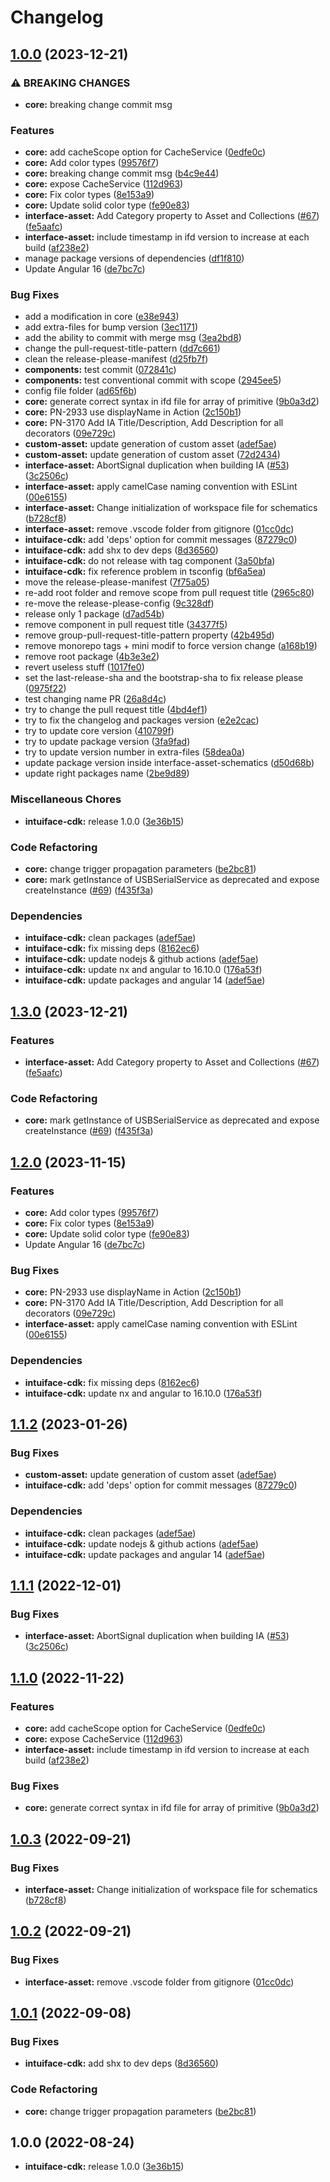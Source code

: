 # Changelog

## [1.0.0](https://github.com/intuiface/intuiface-cdk/compare/v1.3.0...v1.0.0) (2023-12-21)


### ⚠ BREAKING CHANGES

* **core:** breaking change commit msg

### Features

* **core:** add cacheScope option for CacheService ([0edfe0c](https://github.com/intuiface/intuiface-cdk/commit/0edfe0c990bc2e5bfe7a10ad914a4fad5cc2a8aa))
* **core:** Add color types ([99576f7](https://github.com/intuiface/intuiface-cdk/commit/99576f781e45897bfa1ea2bb1c9e2a31e80140de))
* **core:** breaking change commit msg ([b4c9e44](https://github.com/intuiface/intuiface-cdk/commit/b4c9e44de761b6d0fc0d9fa08bd0d7016193db35))
* **core:** expose CacheService ([112d963](https://github.com/intuiface/intuiface-cdk/commit/112d963309cb2ea2e8bc3e510911a471c5615c87))
* **core:** Fix color types ([8e153a9](https://github.com/intuiface/intuiface-cdk/commit/8e153a9ef0facc6bc928f53b092be732ceed8088))
* **core:** Update solid color type ([fe90e83](https://github.com/intuiface/intuiface-cdk/commit/fe90e83edea790d279a8807e15a1af6183c475d4))
* **interface-asset:** Add Category property to Asset and Collections ([#67](https://github.com/intuiface/intuiface-cdk/issues/67)) ([fe5aafc](https://github.com/intuiface/intuiface-cdk/commit/fe5aafc87ad3301ca4b4e456645e98e2b0395b8f))
* **interface-asset:** include timestamp in ifd version to increase at each build ([af238e2](https://github.com/intuiface/intuiface-cdk/commit/af238e2c1e740e54dc979e80a669c6b7792578b9))
* manage package versions of dependencies ([df1f810](https://github.com/intuiface/intuiface-cdk/commit/df1f8100f65037e3fd2321dcc43dd8e757d52905))
* Update Angular 16 ([de7bc7c](https://github.com/intuiface/intuiface-cdk/commit/de7bc7c92dccf96b1dac013ce68a11b11f970ffb))


### Bug Fixes

* add a modification in core ([e38e943](https://github.com/intuiface/intuiface-cdk/commit/e38e94397424cdd6b6aec27435011eb61d1dd67a))
* add extra-files for bump version ([3ec1171](https://github.com/intuiface/intuiface-cdk/commit/3ec1171c5804d299e039f4aa4c59008d1ecc9761))
* add the ability to commit with merge msg ([3ea2bd8](https://github.com/intuiface/intuiface-cdk/commit/3ea2bd805821ee8beeff192ddbb057ff4629d2c4))
* change the pull-request-title-pattern ([dd7c661](https://github.com/intuiface/intuiface-cdk/commit/dd7c661b28de699872d1f70972e5a6526554f1c5))
* clean the release-please-manifest ([d25fb7f](https://github.com/intuiface/intuiface-cdk/commit/d25fb7f63b036eb8b650d3bd013b6a2616025d87))
* **components:** test commit ([072841c](https://github.com/intuiface/intuiface-cdk/commit/072841c513c1643f0d57efb26b05e4c12b7a5917))
* **components:** test conventional commit with scope ([2945ee5](https://github.com/intuiface/intuiface-cdk/commit/2945ee506e030b70292f0bbe1a0008126f84a401))
* config file folder ([ad65f6b](https://github.com/intuiface/intuiface-cdk/commit/ad65f6b25a931559adc2338be1aec9823648123f))
* **core:** generate correct syntax in ifd file for array of primitive ([9b0a3d2](https://github.com/intuiface/intuiface-cdk/commit/9b0a3d2fadc1f80041779c6c20331651cb4b4353))
* **core:** PN-2933 use displayName in Action ([2c150b1](https://github.com/intuiface/intuiface-cdk/commit/2c150b125919236eee3eab98253c88961fd6adca))
* **core:** PN-3170 Add IA Title/Description, Add Description for all decorators ([09e729c](https://github.com/intuiface/intuiface-cdk/commit/09e729ce65fcb202c89cc968ab09949ea8cf7427))
* **custom-asset:** update generation of custom asset ([adef5ae](https://github.com/intuiface/intuiface-cdk/commit/adef5ae748f701f39bcf4bfb372274e6c54437e6))
* **custom-asset:** update generation of custom asset ([72d2434](https://github.com/intuiface/intuiface-cdk/commit/72d2434708d87d232ee51d686bc12918d260fed8))
* **interface-asset:** AbortSignal duplication when building IA ([#53](https://github.com/intuiface/intuiface-cdk/issues/53)) ([3c2506c](https://github.com/intuiface/intuiface-cdk/commit/3c2506c97d927293f772c57150fb52e8d334297d))
* **interface-asset:** apply camelCase naming convention with ESLint ([00e6155](https://github.com/intuiface/intuiface-cdk/commit/00e6155682b1ca31066a110c4919212b423dd890))
* **interface-asset:** Change initialization of workspace file for schematics ([b728cf8](https://github.com/intuiface/intuiface-cdk/commit/b728cf8343de7ef5e5c8c193cb9b3ab69bfb9421))
* **interface-asset:** remove .vscode folder from gitignore ([01cc0dc](https://github.com/intuiface/intuiface-cdk/commit/01cc0dcc33292d81ef1245473f1a87270b9aa3f8))
* **intuiface-cdk:** add 'deps' option for commit messages ([87279c0](https://github.com/intuiface/intuiface-cdk/commit/87279c0b7efe5cf9032114ebb4bc9114033252c2))
* **intuiface-cdk:** add shx to dev deps ([8d36560](https://github.com/intuiface/intuiface-cdk/commit/8d3656049a6db825435f5fa162797055f735c625))
* **intuiface-cdk:** do not release with tag component ([3a50bfa](https://github.com/intuiface/intuiface-cdk/commit/3a50bfa99a8a230cb9dc2f3e2a8ecb41c897127a))
* **intuiface-cdk:** fix reference problem in tsconfig ([bf6a5ea](https://github.com/intuiface/intuiface-cdk/commit/bf6a5eae73d9d80e97f6bb5a9ea4acca94106fda))
* move the release-please-manifest ([7f75a05](https://github.com/intuiface/intuiface-cdk/commit/7f75a0574be466f77e5dc60a2acffff60906e0ef))
* re-add root folder and remove scope from pull request title ([2965c80](https://github.com/intuiface/intuiface-cdk/commit/2965c80502b9ba198feee28d6e2ca06e7ec02661))
* re-move the release-please-config ([9c328df](https://github.com/intuiface/intuiface-cdk/commit/9c328dfe982e1dc95693289b7e44f4bfdf0b70f9))
* release only 1 package ([d7ad54b](https://github.com/intuiface/intuiface-cdk/commit/d7ad54bbe3d5116cb9c399fa4a8b7b08604f2270))
* remove component in pull request title ([34377f5](https://github.com/intuiface/intuiface-cdk/commit/34377f5dc3447c0b5cbe70884465b7d471c56cd8))
* remove group-pull-request-title-pattern property ([42b495d](https://github.com/intuiface/intuiface-cdk/commit/42b495dd0f6a5b63b4e7ef07deee09fcd8a0c389))
* remove monorepo tags + mini modif to force version change ([a168b19](https://github.com/intuiface/intuiface-cdk/commit/a168b193b97bd917f337fc0f9e9829dda594b8a6))
* remove root package ([4b3e3e2](https://github.com/intuiface/intuiface-cdk/commit/4b3e3e22265a5ee9381096a0a3fbe25af37e21ad))
* revert useless stuff ([1017fe0](https://github.com/intuiface/intuiface-cdk/commit/1017fe0804d4e2f18b2b599503e79a3665ca609a))
* set the last-release-sha and the bootstrap-sha to fix release please ([0975f22](https://github.com/intuiface/intuiface-cdk/commit/0975f22e0ff7dc4543566bfd4f93b4f9ad5bb010))
* test changing name PR ([26a8d4c](https://github.com/intuiface/intuiface-cdk/commit/26a8d4ccc31dcc560b3a1a6bbbbf69791c0b350b))
* try to change the pull request title ([4bd4ef1](https://github.com/intuiface/intuiface-cdk/commit/4bd4ef1f68ae5e04e18c415833b5465ab477e52b))
* try to fix the changelog and packages version ([e2e2cac](https://github.com/intuiface/intuiface-cdk/commit/e2e2cacdc4657a0ca24be377936022fbf775dd37))
* try to update core version ([410799f](https://github.com/intuiface/intuiface-cdk/commit/410799f491423709d69c8172ae2a59b734974879))
* try to update package version ([3fa9fad](https://github.com/intuiface/intuiface-cdk/commit/3fa9fad43d3d5beba63db0a02afb23d49d2a6e13))
* try to update version number in extra-files ([58dea0a](https://github.com/intuiface/intuiface-cdk/commit/58dea0adbe365282b2a9ecfb62de32ad7f27f4dc))
* update package version inside interface-asset-schematics ([d50d68b](https://github.com/intuiface/intuiface-cdk/commit/d50d68baa7d39eef50e5bcc27aefc80fb24653ee))
* update right packages name ([2be9d89](https://github.com/intuiface/intuiface-cdk/commit/2be9d89621f0554c4fe1441a10dceb06be8513ad))


### Miscellaneous Chores

* **intuiface-cdk:** release 1.0.0 ([3e36b15](https://github.com/intuiface/intuiface-cdk/commit/3e36b15b1126bf3a83bccf476416ed5b3f84973c))


### Code Refactoring

* **core:** change trigger propagation parameters ([be2bc81](https://github.com/intuiface/intuiface-cdk/commit/be2bc81747bf5b0acb081e3bae85b161663231df))
* **core:** mark getInstance of USBSerialService as deprecated and expose createInstance ([#69](https://github.com/intuiface/intuiface-cdk/issues/69)) ([f435f3a](https://github.com/intuiface/intuiface-cdk/commit/f435f3ad3fb0a30a824dfa23e6cf71eae1cac362))


### Dependencies

* **intuiface-cdk:** clean packages ([adef5ae](https://github.com/intuiface/intuiface-cdk/commit/adef5ae748f701f39bcf4bfb372274e6c54437e6))
* **intuiface-cdk:** fix missing deps ([8162ec6](https://github.com/intuiface/intuiface-cdk/commit/8162ec6d5983241af875cf799978793f1afc6f6b))
* **intuiface-cdk:** update nodejs & github actions ([adef5ae](https://github.com/intuiface/intuiface-cdk/commit/adef5ae748f701f39bcf4bfb372274e6c54437e6))
* **intuiface-cdk:** update nx and angular to 16.10.0 ([176a53f](https://github.com/intuiface/intuiface-cdk/commit/176a53fde11e95038af2b0dfb5ca042c5f760f18))
* **intuiface-cdk:** update packages and angular 14 ([adef5ae](https://github.com/intuiface/intuiface-cdk/commit/adef5ae748f701f39bcf4bfb372274e6c54437e6))

## [1.3.0](https://github.com/intuiface/intuiface-cdk/compare/v1.2.0...v1.3.0) (2023-12-21)


### Features

* **interface-asset:** Add Category property to Asset and Collections ([#67](https://github.com/intuiface/intuiface-cdk/issues/67)) ([fe5aafc](https://github.com/intuiface/intuiface-cdk/commit/fe5aafc87ad3301ca4b4e456645e98e2b0395b8f))


### Code Refactoring

* **core:** mark getInstance of USBSerialService as deprecated and expose createInstance ([#69](https://github.com/intuiface/intuiface-cdk/issues/69)) ([f435f3a](https://github.com/intuiface/intuiface-cdk/commit/f435f3ad3fb0a30a824dfa23e6cf71eae1cac362))

## [1.2.0](https://github.com/intuiface/intuiface-cdk/compare/v1.1.2...v1.2.0) (2023-11-15)


### Features

* **core:** Add color types ([99576f7](https://github.com/intuiface/intuiface-cdk/commit/99576f781e45897bfa1ea2bb1c9e2a31e80140de))
* **core:** Fix color types ([8e153a9](https://github.com/intuiface/intuiface-cdk/commit/8e153a9ef0facc6bc928f53b092be732ceed8088))
* **core:** Update solid color type ([fe90e83](https://github.com/intuiface/intuiface-cdk/commit/fe90e83edea790d279a8807e15a1af6183c475d4))
* Update Angular 16 ([de7bc7c](https://github.com/intuiface/intuiface-cdk/commit/de7bc7c92dccf96b1dac013ce68a11b11f970ffb))


### Bug Fixes

* **core:** PN-2933 use displayName in Action ([2c150b1](https://github.com/intuiface/intuiface-cdk/commit/2c150b125919236eee3eab98253c88961fd6adca))
* **core:** PN-3170 Add IA Title/Description, Add Description for all decorators ([09e729c](https://github.com/intuiface/intuiface-cdk/commit/09e729ce65fcb202c89cc968ab09949ea8cf7427))
* **interface-asset:** apply camelCase naming convention with ESLint ([00e6155](https://github.com/intuiface/intuiface-cdk/commit/00e6155682b1ca31066a110c4919212b423dd890))


### Dependencies

* **intuiface-cdk:** fix missing deps ([8162ec6](https://github.com/intuiface/intuiface-cdk/commit/8162ec6d5983241af875cf799978793f1afc6f6b))
* **intuiface-cdk:** update nx and angular to 16.10.0 ([176a53f](https://github.com/intuiface/intuiface-cdk/commit/176a53fde11e95038af2b0dfb5ca042c5f760f18))

## [1.1.2](https://github.com/intuiface/intuiface-cdk/compare/v1.1.1...v1.1.2) (2023-01-26)


### Bug Fixes

* **custom-asset:** update generation of custom asset ([adef5ae](https://github.com/intuiface/intuiface-cdk/commit/adef5ae748f701f39bcf4bfb372274e6c54437e6))
* **intuiface-cdk:** add 'deps' option for commit messages ([87279c0](https://github.com/intuiface/intuiface-cdk/commit/87279c0b7efe5cf9032114ebb4bc9114033252c2))


### Dependencies

* **intuiface-cdk:** clean packages ([adef5ae](https://github.com/intuiface/intuiface-cdk/commit/adef5ae748f701f39bcf4bfb372274e6c54437e6))
* **intuiface-cdk:** update nodejs & github actions ([adef5ae](https://github.com/intuiface/intuiface-cdk/commit/adef5ae748f701f39bcf4bfb372274e6c54437e6))
* **intuiface-cdk:** update packages and angular 14 ([adef5ae](https://github.com/intuiface/intuiface-cdk/commit/adef5ae748f701f39bcf4bfb372274e6c54437e6))

## [1.1.1](https://github.com/intuiface/intuiface-cdk/compare/v1.1.0...v1.1.1) (2022-12-01)


### Bug Fixes

* **interface-asset:** AbortSignal duplication when building IA ([#53](https://github.com/intuiface/intuiface-cdk/issues/53)) ([3c2506c](https://github.com/intuiface/intuiface-cdk/commit/3c2506c97d927293f772c57150fb52e8d334297d))

## [1.1.0](https://github.com/intuiface/intuiface-cdk/compare/v1.0.3...v1.1.0) (2022-11-22)


### Features

* **core:** add cacheScope option for CacheService ([0edfe0c](https://github.com/intuiface/intuiface-cdk/commit/0edfe0c990bc2e5bfe7a10ad914a4fad5cc2a8aa))
* **core:** expose CacheService ([112d963](https://github.com/intuiface/intuiface-cdk/commit/112d963309cb2ea2e8bc3e510911a471c5615c87))
* **interface-asset:** include timestamp in ifd version to increase at each build ([af238e2](https://github.com/intuiface/intuiface-cdk/commit/af238e2c1e740e54dc979e80a669c6b7792578b9))


### Bug Fixes

* **core:** generate correct syntax in ifd file for array of primitive ([9b0a3d2](https://github.com/intuiface/intuiface-cdk/commit/9b0a3d2fadc1f80041779c6c20331651cb4b4353))

## [1.0.3](https://github.com/intuiface/intuiface-cdk/compare/v1.0.2...v1.0.3) (2022-09-21)


### Bug Fixes

* **interface-asset:** Change initialization of workspace file for schematics ([b728cf8](https://github.com/intuiface/intuiface-cdk/commit/b728cf8343de7ef5e5c8c193cb9b3ab69bfb9421))

## [1.0.2](https://github.com/intuiface/intuiface-cdk/compare/v1.0.1...v1.0.2) (2022-09-21)


### Bug Fixes

* **interface-asset:** remove .vscode folder from gitignore ([01cc0dc](https://github.com/intuiface/intuiface-cdk/commit/01cc0dcc33292d81ef1245473f1a87270b9aa3f8))

## [1.0.1](https://github.com/intuiface/intuiface-cdk/compare/v1.0.0...v1.0.1) (2022-09-08)


### Bug Fixes

* **intuiface-cdk:** add shx to dev deps ([8d36560](https://github.com/intuiface/intuiface-cdk/commit/8d3656049a6db825435f5fa162797055f735c625))


### Code Refactoring

* **core:** change trigger propagation parameters ([be2bc81](https://github.com/intuiface/intuiface-cdk/commit/be2bc81747bf5b0acb081e3bae85b161663231df))

## 1.0.0 (2022-08-24)

* **intuiface-cdk:** release 1.0.0 ([3e36b15](https://github.com/intuiface/intuiface-cdk/commit/3e36b15b1126bf3a83bccf476416ed5b3f84973c))
